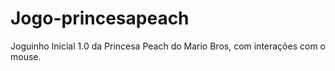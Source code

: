 # Jogo-princesapeach

Joguinho Inicial 1.0 da Princesa Peach do Mario Bros, com interações com o mouse. 
